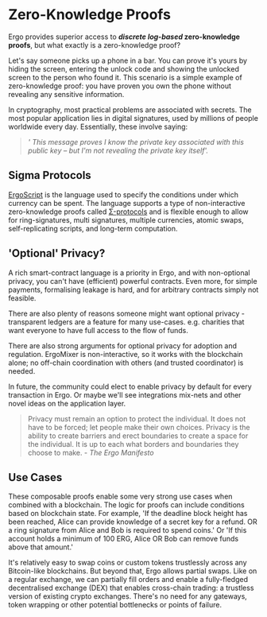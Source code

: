 # Zero-Knowledge Proofs

Ergo provides superior access to ***discrete log-based* zero-knowledge proofs**, but what exactly is a zero-knowledge proof? 

Let's say someone picks up a phone in a bar. You can prove it's yours by hiding the screen, entering the unlock code and showing the unlocked screen to the person who found it. This scenario is a simple example of zero-knowledge proof: you have proven you own the phone without revealing any sensitive information.

In cryptography, most practical problems are associated with secrets. The most popular application lies in digital signatures, used by millions of people worldwide every day. Essentially, these involve saying: 

> *' This message proves I know the private key associated with this public key – but I'm not revealing the private key itself'.*


## Sigma Protocols

[ErgoScript](ergoscript.md) is the language used to specify the conditions under which currency can be spent. The language supports a type of non-interactive zero-knowledge proofs called [Σ-protocols](sigma.md) and is flexible enough to allow for ring-signatures, multi signatures, multiple currencies, atomic swaps, self-replicating scripts, and long-term computation.


## 'Optional' Privacy?

A rich smart-contract language is a priority in Ergo, and with non-optional privacy, you can't have (efficient) powerful contracts. Even more, for simple payments, formalising leakage is hard, and for arbitrary contracts simply not feasible.

There are also plenty of reasons someone might want optional privacy - transparent ledgers are a feature for many use-cases. e.g. charities that want everyone to have full access to the flow of funds.  

There are also strong arguments for optional privacy for adoption and regulation. ErgoMixer is non-interactive, so it works with the blockchain alone; no off-chain coordination with others (and trusted coordinator) is needed.

In future, the community could elect to enable privacy by default for every transaction in Ergo. Or maybe we'll see integrations mix-nets and other novel ideas on the application layer.  

> Privacy must remain an option to protect the individual. It does not have to be forced; let people make their own choices. Privacy is the ability to create barriers and erect boundaries to create a space for the individual. It is up to each what borders and boundaries they choose to make. - *The Ergo Manifesto*



## Use Cases

These composable proofs enable some very strong use cases when combined with a blockchain. The logic for proofs can include conditions based on blockchain state. For example, 'If the deadline block height has been reached, Alice can provide knowledge of a secret key for a refund. OR a ring signature from Alice and Bob is required to spend coins.' Or 'If this account holds a minimum of 100 ERG, Alice OR Bob can remove funds above that amount.'

It's relatively easy to swap coins or custom tokens trustlessly across any Bitcoin-like blockchains. But beyond that, Ergo allows partial swaps. Like on a regular exchange, we can partially fill orders and enable a fully-fledged decentralised exchange (DEX) that enables cross-chain trading: a trustless version of existing crypto exchanges. There's no need for any gateways, token wrapping or other potential bottlenecks or points of failure.